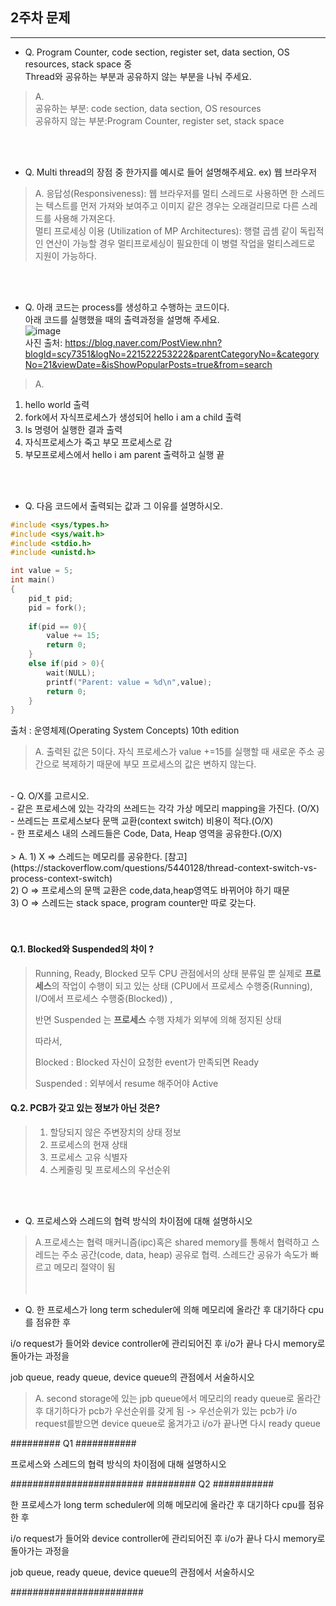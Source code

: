 ## 2주차 문제

---

- Q. Program Counter, code section, register set, data section, OS resources, stack space 중<br>
Thread와 공유하는 부분과 공유하지 않는 부분을 나눠 주세요.


> A.<br>
공유하는 부분: code section, data section, OS resources<br>
공유하지 않는 부분:Program Counter, register set, stack space

<br><br>

- Q. Multi thread의 장점 중 한가지를 예시로 들어 설명해주세요. ex) 웹 브라우저

> A.
응답성(Responsiveness): 웹 브라우저를 멀티 스레드로 사용하면 한 스레드는 텍스트를 먼저 가져와 보여주고 이미지 같은 경우는 오래걸리므로 다른 스레드를 사용해 가져온다.<br>
멀티 프로세싱 이용 (Utilization of MP Architectures): 행렬 곱셈 같이 독립적인 연산이 가능할 경우 멀티프로세싱이 필요한데 이 병렬 작업을 멀티스레드로 지원이 가능하다.

<br><br>

- Q. 아래 코드는 process를 생성하고 수행하는 코드이다.<br>
아래 코드를 실행했을 때의 출력과정을 설명해 주세요.<br>
![image](https://user-images.githubusercontent.com/37397737/96326477-f1404c00-106b-11eb-8ccc-4a5786913a73.png)<br>
사진 출처: https://blog.naver.com/PostView.nhn?blogId=scy7351&logNo=221522253222&parentCategoryNo=&categoryNo=21&viewDate=&isShowPopularPosts=true&from=search<br>

> A. <br>
1. hello world 출력
2. fork에서 자식프로세스가 생성되어 hello i am a child 출력
3. ls 명령어 실행한 결과 출력
4. 자식프로세스가 죽고 부모 프로세스로 감
5. 부모프로세스에서 hello i am parent 출력하고 실행 끝

<br><br>
- Q. 다음 코드에서 출력되는 값과 그 이유를 설명하시오.<br/>
```c
#include <sys/types.h>
#include <sys/wait.h>
#include <stdio.h>
#include <unistd.h>

int value = 5;
int main()
{
    pid_t pid;
    pid = fork();
    
    if(pid == 0){
        value += 15;
        return 0;
    }
    else if(pid > 0){
        wait(NULL);
        printf("Parent: value = %d\n",value);
        return 0;
    }
}
```
출처 : 운영체제(Operating System Concepts) 10th edition<br/>
> A. 출력된 값은 5이다. 자식 프로세스가 value +=15를 실행할 때 새로운 주소 공간으로 복제하기 때문에 부모 프로세스의 값은 변하지 않는다. <br/>
<br/>
- Q. O/X를 고르시오.<br/>
    - 같은 프로세스에 있는 각각의 쓰레드는 각각 가상 메모리 mapping을 가진다. (O/X)<br/>
    - 쓰레드는 프로세스보다 문맥 교환(context switch) 비용이 적다.(O/X)<br/>
    - 한 프로세스 내의 스레드들은 Code, Data, Heap 영역을 공유한다.(O/X)<br/>
<br/>
> A. 1) X => 스레드는 메모리를 공유한다. [참고](https://stackoverflow.com/questions/5440128/thread-context-switch-vs-process-context-switch) <br/>
2) O => 프로세스의 문맥 교환은 code,data,heap영역도 바뀌어야 하기 때문<br/>
3) O => 스레드는 stack space, program counter만 따로 갖는다.<br/>
<br/><br/>





#### Q.1. Blocked와 Suspended의 차이 ?

> Running, Ready, Blocked 모두 CPU 관점에서의 상태 분류일 뿐 실제로 **프로세스**의 작업이 수행이 되고 있는 상태 (CPU에서 프로세스 수행중(Running), I/O에서 프로세스 수행중(Blocked)) , 
>
> 반면 Suspended 는 **프로세스** 수행 자체가 외부에 의해 정지된 상태
>
> 따라서, 
>
> Blocked : Blocked 자신이 요청한 event가 만족되면 Ready
>
> Suspended : 외부에서 resume 해주어야 Active



#### Q.2.  PCB가 갖고 있는 정보가 아닌 것은?

> 1.  할당되지 않은 주변장치의 상태 정보
> 2. 프로세스의 현재 상태
> 3. 프로세스 고유 식별자
> 4. 스케줄링 및 프로세스의 우선순위



<br><br>

- Q. 프로세스와 스레드의 협력 방식의 차이점에 대해 설명하시오

> A.프로세스는 협력 매커니즘(ipc)혹은 shared memory를 통해서 협력하고 스레드는 주소 공간(code, data, heap) 공유로 협력. 스레드간 공유가 속도가 빠르고 메모리 절약이 됨<br>
<br><br>

- Q. 한 프로세스가 long term scheduler에 의해 메모리에 올라간 후 대기하다 cpu를 점유한 후

i/o request가 들어와 device controller에 관리되어진 후  i/o가 끝나 다시 memory로 돌아가는 과정을

job queue, ready queue, device queue의 관점에서 서술하시오

> A. second storage에 있는 jpb queue에서 메모리의 ready queue로 올라간 후 대기하다가 pcb가 우선순위를 갖게 됨 ->  우선순위가 있는 pcb가 i/o request를받으면 device queue로 옮겨가고 i/o가 끝나면 다시 ready queue<br>



######### Q1 ###########

프로세스와 스레드의 협력 방식의 차이점에 대해 설명하시오

########################
######### Q2 ###########

한 프로세스가 long term scheduler에 의해 메모리에 올라간 후 대기하다 cpu를 점유한 후

i/o request가 들어와 device controller에 관리되어진 후  i/o가 끝나 다시 memory로 돌아가는 과정을

job queue, ready queue, device queue의 관점에서 서술하시오

########################
